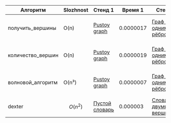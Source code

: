 | Алгоритм           | Slozhnost | Стенд 1       | Время 1      | Стенд 2          | Время 2     | Стенд 3            | Время 3     | Стенд 4                     | Время 4     | Стенд 5              | Время 5     | Стенд 6                | Время 6     | Стенд 7        | Время 7      | Стенд 8        | Время 8      | Стенд 9        | Время 9      | Стенд 10       | Время 10     |
|--------------------|-----------|---------------|--------------|------------------|-------------|---------------------|-------------|---------------------------|-------------|----------------------|-------------|---------------------|-------------|-------------------|--------------|-------------------|--------------|-------------------|--------------|-------------------|--------------|
| получить_вершины   | O(n)      | [Pustoy graph](/workspaces/verbose-guide/STAND_count_vertices/STAND_count_vertices_1.py)  | 0.0000017    | [Граф с одним рёбром](/workspaces/verbose-guide/STAND_count_vertices/STAND_count_vertices_2.py) | 0.0000031   | [Граф с несколькими рёбрами](/workspaces/verbose-guide/STAND_count_vertices/STAND_count_vertices_3.py) | 0.0000041   | [Граф с повторами вершин](/workspaces/verbose-guide/STAND_count_vertices/STAND_count_vertices_4.py) | 0.0000041   | [Граф со строчными вершинами](/workspaces/verbose-guide/STAND_count_vertices/STAND_count_vertices_5.py) | 0.0000035   | [Граф с разными типами вершин](/workspaces/verbose-guide/STAND_count_vertices/STAND_count_vertices_6.py) | 0.0000042   | [Количество рёбер: 100](/workspaces/verbose-guide/STAND_get_vertices/STAND_get_vertices_amount_of_data.py) | 0.0000153   | [Количество рёбер: 1000](/workspaces/verbose-guide/STAND_get_vertices/STAND_get_vertices_amount_of_data.py) | 0.0001864   | [Количество рёбер: 10000](/workspaces/verbose-guide/STAND_get_vertices/STAND_get_vertices_amount_of_data.py) | 0.0010567   | [Количество рёбер: 100000](/workspaces/verbose-guide/STAND_get_vertices/STAND_get_vertices_amount_of_data.py) | 0.0166491   |
| количество_вершин  | O(n)      | [Pustoy graph](/workspaces/verbose-guide/STAND_get_vertices/STAND_get_vertices_1.py)  | 0.0000019    | [Граф с одним рёбром](/workspaces/verbose-guide/STAND_get_vertices/STAND_get_vertices_2.py) | 0.0000023   | [Граф с несколькими рёбрами](/workspaces/verbose-guide/STAND_get_vertices/STAND_get_vertices_3.py) | 0.0000041   | [Граф с повторами вершин](/workspaces/verbose-guide/STAND_get_vertices/STAND_get_vertices_4.py) | 0.0000038   | [Граф со строчными вершинами](/workspaces/verbose-guide/STAND_get_vertices/STAND_get_vertices_5.py) | 0.0000032   | [Граф с разными типами вершин](/workspaces/verbose-guide/STAND_get_vertices/STAND_get_vertices_6.py) | 0.0000529   | [Количество рёбер: 100](/workspaces/verbose-guide/STAND_count_vertices/STAND_count_vertices_amount_of_data.py) | 0.0000126   | [Количество рёбер: 1000](/workspaces/verbose-guide/STAND_count_vertices/STAND_count_vertices_amount_of_data.py) | 0.0001666   | [Количество рёбер: 10000](/workspaces/verbose-guide/STAND_count_vertices/STAND_count_vertices_amount_of_data.py) | 0.0009438   | [Количество рёбер: 100000](/workspaces/verbose-guide/STAND_count_vertices/STAND_count_vertices_amount_of_data.py) | 0.014077    |                    |              |
| волновой_алгоритм  | O(n³)     | [Pustoy graph](/workspaces/verbose-guide/STAND_wave_algorithm/STAND_wave_algorithm_1.py)  | 0.0000007    | [Граф с одним рёбром](/workspaces/verbose-guide/STAND_wave_algorithm/STAND_wave_algorithm_2.py) | 0.0000066   | [Граф с несколькими рёбрами](/workspaces/verbose-guide/STAND_wave_algorithm/STAND_wave_algorithm_3.py) | 0.0000092   | [Граф с повторами вершин](/workspaces/verbose-guide/STAND_wave_algorithm/STAND_wave_algorithm_4.py) | 0.0000113   | [Граф со строчными вершинами](/workspaces/verbose-guide/STAND_wave_algorithm/STAND_wave_algorithm_5.py) | 0.0000126   | [Граф с разными типами вершин](/workspaces/verbose-guide/STAND_wave_algorithm/STAND_wave_algorithm_6.py) | 0.0000086   | [Количество рёбер: 100](/workspaces/verbose-guide/STAND_wave_algorithm/STAND_wave_algorithm_amount_of_data.py) | 0.0000709   | [Количество рёбер: 1000](/workspaces/verbose-guide/STAND_wave_algorithm/STAND_wave_algorithm_amount_of_data.py) | 0.0005881   | [Количество рёбер: 10000](/workspaces/verbose-guide/STAND_wave_algorithm/STAND_wave_algorithm_amount_of_data.py) | 0.0110595   | [Количество рёбер: 100000](/workspaces/verbose-guide/STAND_wave_algorithm/STAND_wave_algorithm_amount_of_data.py) | 0.0746997   |                    |              |
|dexter|$$O(n^2)$$|[Пустой словарь](https://github.com/Kanstler567/Homework/blob/main/STAND_Deixtra.py/Stand_Deixtra1.py)|0.000003|[Словарь с двумя вершинами](https://github.com/Kanstler567/Homework/blob/main/STAND_Deixtra.py/Stand_Deixtra2.py)|0.000003|[Словарь с тремя вершинами](https://github.com/Kanstler567/Homework/blob/main/STAND_Deixtra.py/Stand_Deixtra3.py)|0.000013|[Словарь с четырьмя вершинами](https://github.com/Kanstler567/Homework/blob/main/STAND_Deixtra.py/Stand_Deixtra4.py)|0.000015|[Словарь с десятью вершинами](https://github.com/Kanstler567/Homework/blob/main/STAND_Deixtra.py/Stand_Deixtra5.py)|0.000082|